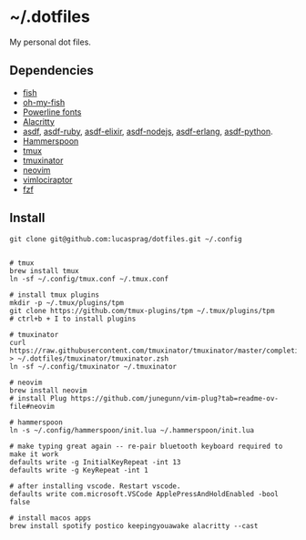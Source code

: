 # ~/.dotfiles

My personal dot files.

## Dependencies

- [fish](https://fishshell.com/)
- [oh-my-fish](https://github.com/oh-my-fish/oh-my-fish)
- [Powerline fonts](https://github.com/powerline/fonts)
- [Alacritty](https://github.com/jwilm/alacritty)
- [asdf](https://github.com/asdf-vm/asdf), [asdf-ruby](https://github.com/asdf-vm/asdf-ruby), [asdf-elixir](https://github.com/asdf-vm/asdf-elixir), [asdf-nodejs](https://github.com/asdf-vm/asdf-nodejs), [asdf-erlang](https://github.com/asdf-vm/asdf-erlang), [asdf-python](https://github.com/asdf-community/asdf-python).
- [Hammerspoon](https://www.hammerspoon.org/)
- [tmux](https://github.com/tmux/tmux/wiki)
- [tmuxinator](https://github.com/tmuxinator/tmuxinator)
- [neovim](https://neovim.io)
- [vimlociraptor](https://github.com/lucasprag/vimlociraptor)
- [fzf](https://github.com/junegunn/fzf?tab=readme-ov-file#using-homebrew)

## Install

```
git clone git@github.com:lucasprag/dotfiles.git ~/.config
```

```

# tmux
brew install tmux
ln -sf ~/.config/tmux.conf ~/.tmux.conf

# install tmux plugins
mkdir -p ~/.tmux/plugins/tpm
git clone https://github.com/tmux-plugins/tpm ~/.tmux/plugins/tpm
# ctrl+b + I to install plugins

# tmuxinator
curl https://raw.githubusercontent.com/tmuxinator/tmuxinator/master/completion/tmuxinator.zsh > ~/.dotfiles/tmuxinator/tmuxinator.zsh
ln -sf ~/.config/tmuxinator ~/.tmuxinator

# neovim
brew install neovim
# install Plug https://github.com/junegunn/vim-plug?tab=readme-ov-file#neovim

# hammerspoon
ln -s ~/.config/hammerspoon/init.lua ~/.hammerspoon/init.lua

# make typing great again -- re-pair bluetooth keyboard required to make it work
defaults write -g InitialKeyRepeat -int 13
defaults write -g KeyRepeat -int 1

# after installing vscode. Restart vscode.
defaults write com.microsoft.VSCode ApplePressAndHoldEnabled -bool false

# install macos apps
brew install spotify postico keepingyouawake alacritty --cast
```
